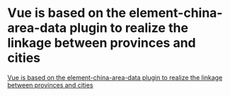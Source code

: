 # Vue is based on the element-china-area-data plugin to realize the linkage between provinces and cities
[Vue is based on the element-china-area-data plugin to realize the linkage between provinces and cities](https://aiwithcloud.com/2022/09/15/vue_is_based_on_the_element_china_area_data_plugin_to_realize_the_linkage_between_provinces_and_cities/)